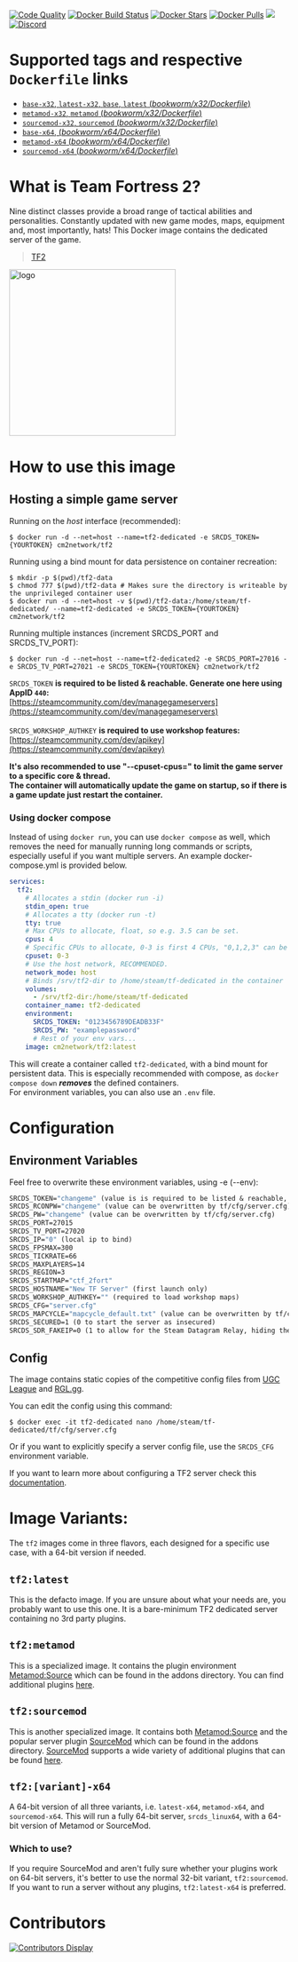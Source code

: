 [![Code Quality](https://img.shields.io/codacy/grade/5b35c73264f446c482d8076f53845f37)](https://hub.docker.com/r/cm2network/tf2/) [![Docker Build Status](https://img.shields.io/docker/cloud/build/cm2network/tf2.svg)](https://hub.docker.com/r/cm2network/tf2/) [![Docker Stars](https://img.shields.io/docker/stars/cm2network/tf2.svg)](https://hub.docker.com/r/cm2network/tf2/) [![Docker Pulls](https://img.shields.io/docker/pulls/cm2network/tf2.svg)](https://hub.docker.com/r/cm2network/tf2/) [![](https://img.shields.io/docker/image-size/cm2network/tf2)](https://microbadger.com/images/cm2network/tf2) [![Discord](https://img.shields.io/discord/747067734029893653)](https://discord.gg/7ntmAwM)
# Supported tags and respective `Dockerfile` links
-	[`base-x32`, `latest-x32`, `base`, `latest` (*bookworm/x32/Dockerfile*)](https://github.com/CM2Walki/TF2/blob/master/bookworm/x32/Dockerfile)
-	[`metamod-x32`, `metamod` (*bookworm/x32/Dockerfile*)](https://github.com/CM2Walki/TF2/blob/master/bookworm/x32/Dockerfile)
-	[`sourcemod-x32`, `sourcemod` (*bookworm/x32/Dockerfile*)](https://github.com/CM2Walki/TF2/blob/master/bookworm/x32/Dockerfile)
-	[`base-x64`, (*bookworm/x64/Dockerfile*)](https://github.com/CM2Walki/TF2/blob/master/bookworm/x64/Dockerfile)
-	[`metamod-x64` (*bookworm/x64/Dockerfile*)](https://github.com/CM2Walki/TF2/blob/master/bookworm/x64/Dockerfile)
-	[`sourcemod-x64` (*bookworm/x64/Dockerfile*)](https://github.com/CM2Walki/TF2/blob/master/bookworm/x64/Dockerfile)

# What is Team Fortress 2?
Nine distinct classes provide a broad range of tactical abilities and personalities. Constantly updated with new game modes, maps, equipment and, most importantly, hats!
This Docker image contains the dedicated server of the game.

>  [TF2](https://store.steampowered.com/app/440/Team_Fortress_2/)

<img src="https://1000logos.net/wp-content/uploads/2020/09/Team-Fortress-2-logo.png" alt="logo" width="300"/></img>

# How to use this image
## Hosting a simple game server

Running on the *host* interface (recommended):<br/>
```console
$ docker run -d --net=host --name=tf2-dedicated -e SRCDS_TOKEN={YOURTOKEN} cm2network/tf2
```

Running using a bind mount for data persistence on container recreation:
```console
$ mkdir -p $(pwd)/tf2-data
$ chmod 777 $(pwd)/tf2-data # Makes sure the directory is writeable by the unprivileged container user
$ docker run -d --net=host -v $(pwd)/tf2-data:/home/steam/tf-dedicated/ --name=tf2-dedicated -e SRCDS_TOKEN={YOURTOKEN} cm2network/tf2
```

Running multiple instances (increment SRCDS_PORT and SRCDS_TV_PORT):
```console
$ docker run -d --net=host --name=tf2-dedicated2 -e SRCDS_PORT=27016 -e SRCDS_TV_PORT=27021 -e SRCDS_TOKEN={YOURTOKEN} cm2network/tf2
```

`SRCDS_TOKEN` **is required to be listed & reachable. Generate one here using AppID `440`:**  
[https://steamcommunity.com/dev/managegameservers](https://steamcommunity.com/dev/managegameservers)<br/><br/>
`SRCDS_WORKSHOP_AUTHKEY` **is required to use workshop features:**  
[https://steamcommunity.com/dev/apikey](https://steamcommunity.com/dev/apikey)<br/>

**It's also recommended to use "--cpuset-cpus=" to limit the game server to a specific core & thread.**<br/>
**The container will automatically update the game on startup, so if there is a game update just restart the container.**

### Using docker compose
Instead of using `docker run`, you can use `docker compose` as well, which removes the need for manually running long commands or scripts, especially useful if you want multiple servers.
An example docker-compose.yml is provided below.
```yaml
services:
  tf2:
    # Allocates a stdin (docker run -i)
    stdin_open: true
    # Allocates a tty (docker run -t)
    tty: true
    # Max CPUs to allocate, float, so e.g. 3.5 can be set.
    cpus: 4
    # Specific CPUs to allocate, 0-3 is first 4 CPUs, "0,1,2,3" can be used as well
    cpuset: 0-3
    # Use the host network, RECOMMENDED.
    network_mode: host
    # Binds /srv/tf2-dir to /home/steam/tf-dedicated in the container
    volumes:
      - /srv/tf2-dir:/home/steam/tf-dedicated
    container_name: tf2-dedicated
    environment:
      SRCDS_TOKEN: "0123456789DEADB33F"
      SRCDS_PW: "examplepassword"
      # Rest of your env vars...
    image: cm2network/tf2:latest
```
This will create a container called `tf2-dedicated`, with a bind mount for persistent data. This is especially recommended with compose, as `docker compose down` ***removes*** the defined containers.<br/>
For environment variables, you can also use an `.env` file.

# Configuration
## Environment Variables
Feel free to overwrite these environment variables, using -e (--env): 
```dockerfile
SRCDS_TOKEN="changeme" (value is is required to be listed & reachable, retrieve token here (AppID 440): https://steamcommunity.com/dev/managegameservers)
SRCDS_RCONPW="changeme" (value can be overwritten by tf/cfg/server.cfg) 
SRCDS_PW="changeme" (value can be overwritten by tf/cfg/server.cfg) 
SRCDS_PORT=27015
SRCDS_TV_PORT=27020
SRCDS_IP="0" (local ip to bind)
SRCDS_FPSMAX=300
SRCDS_TICKRATE=66
SRCDS_MAXPLAYERS=14
SRCDS_REGION=3
SRCDS_STARTMAP="ctf_2fort"
SRCDS_HOSTNAME="New TF Server" (first launch only)
SRCDS_WORKSHOP_AUTHKEY="" (required to load workshop maps)
SRCDS_CFG="server.cfg"
SRCDS_MAPCYCLE="mapcycle_default.txt" (value can be overwritten by tf/cfg/server.cfg)
SRCDS_SECURED=1 (0 to start the server as insecured)
SRCDS_SDR_FAKEIP=0 (1 to allow for the Steam Datagram Relay, hiding the server's IP)
```

## Config
The image contains static copies of the competitive config files from [UGC League](https://www.ugcleague.com/files_tf26.cfm#) and [RGL.gg](https://rgl.gg/Public/About/Configs.aspx?r=24). 

You can edit the config using this command:
```console
$ docker exec -it tf2-dedicated nano /home/steam/tf-dedicated/tf/cfg/server.cfg
```
Or if you want to explicitly specify a server config file, use the `SRCDS_CFG` environment variable.

If you want to learn more about configuring a TF2 server check this [documentation](https://wiki.teamfortress.com/wiki/Dedicated_server_configuration).

# Image Variants:
The `tf2` images come in three flavors, each designed for a specific use case, with a 64-bit version if needed.

## `tf2:latest`
This is the defacto image. If you are unsure about what your needs are, you probably want to use this one. It is a bare-minimum TF2 dedicated server containing no 3rd party plugins.<br/>

## `tf2:metamod`
This is a specialized image. It contains the plugin environment [Metamod:Source](https://www.sourcemm.net) which can be found in the addons directory. You can find additional plugins [here](https://www.sourcemm.net/plugins).

## `tf2:sourcemod`
This is another specialized image. It contains both [Metamod:Source](https://www.sourcemm.net) and the popular server plugin [SourceMod](https://www.sourcemod.net) which can be found in the addons directory. [SourceMod](https://www.sourcemod.net) supports a wide variety of additional plugins that can be found [here](https://www.sourcemod.net/plugins.php).

## `tf2:[variant]-x64`
A 64-bit version of all three variants, i.e. `latest-x64`, `metamod-x64`, and `sourcemod-x64`. This will run a fully 64-bit server, `srcds_linux64`, with a 64-bit version of Metamod or SourceMod.
### Which to use?
If you require SourceMod and aren't fully sure whether your plugins work on 64-bit servers, it's better to use the normal 32-bit variant, `tf2:sourcemod`. If you want to run a server without any plugins, `tf2:latest-x64` is preferred.

# Contributors
[![Contributors Display](https://badges.pufler.dev/contributors/CM2Walki/tf2?size=50&padding=5&bots=false)](https://github.com/CM2Walki/tf2/graphs/contributors)

